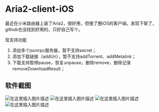 # Aria2-client-iOS

最近在小米路由器上装了Aria2，很好用，但搜了圈iOS的客户端，发现下架了，github也没找到好用的，只好自己写个。

现支持功能

 1. 添加多个jsonrpc服务器，暂不支持secret；
 2. 添加下载链接（addUri），暂不支持addTorrent、addMetalink；
 3. 下载支持暂停pause，恢复unpause，删除remove，删除记录removeDownloadResult；

## 软件截图
![在这里插入图片描述](https://img-blog.csdnimg.cn/20190224122217314.jpg?x-oss-process=image/watermark,type_ZmFuZ3poZW5naGVpdGk,shadow_10,text_aHR0cHM6Ly9ibG9nLmNzZG4ubmV0L3ozNjQyMjE0,size_16,color_FFFFFF,t_70)
![在这里插入图片描述](https://img-blog.csdnimg.cn/20190224122203943.jpg?x-oss-process=image/watermark,type_ZmFuZ3poZW5naGVpdGk,shadow_10,text_aHR0cHM6Ly9ibG9nLmNzZG4ubmV0L3ozNjQyMjE0,size_16,color_FFFFFF,t_70)
![在这里插入图片描述](https://img-blog.csdnimg.cn/20190224122118781.jpg?x-oss-process=image/watermark,type_ZmFuZ3poZW5naGVpdGk,shadow_10,text_aHR0cHM6Ly9ibG9nLmNzZG4ubmV0L3ozNjQyMjE0,size_16,color_FFFFFF,t_70)
![在这里插入图片描述](https://img-blog.csdnimg.cn/2019022412210419.jpg?x-oss-process=image/watermark,type_ZmFuZ3poZW5naGVpdGk,shadow_10,text_aHR0cHM6Ly9ibG9nLmNzZG4ubmV0L3ozNjQyMjE0,size_16,color_FFFFFF,t_70)
